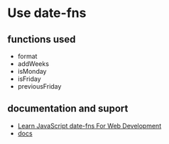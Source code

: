 # Use date-fns

## functions used

- format
- addWeeks
- isMonday
- isFriday
- previousFriday

## documentation and suport

- [Learn JavaScript date-fns For Web Development]()
- [docs](https://date-fns.org/v1.28.5/docs/format)
